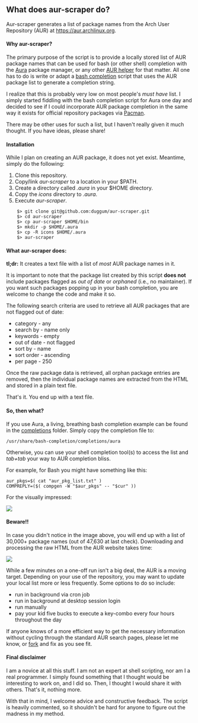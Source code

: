 ## What does aur-scraper do?

Aur-scraper generates a list of package names from the Arch User Repository (AUR) at https://aur.archlinux.org.

#### Why aur-scraper?

The primary purpose of the script is to provide a locally stored list of AUR package names that can be used for bash (or other shell) completion with the [Aura](https://github.com/fosskers/aura) package manager, or any other [AUR helper](https://wiki.archlinux.org/index.php/Aur_helpers) for that matter. All one has to do is write or adapt a [bash completion](http://bash-completion.alioth.debian.org/) script that uses the AUR package list to generate a completion string.

I realize that this is probably very low on most people's _must have_ list. I simply started fiddling with the bash completion script for Aura one day and decided to see if I could incorporate AUR package completion in the same way it exists for official repository packages via [Pacman](https://wiki.archlinux.org/index.php/Pacman).

There may be other uses for such a list, but I haven't really given it much thought. If you have ideas, please share!

#### Installation

While I plan on creating an AUR package, it does not yet exist. Meantime, simply do the following:

1. Clone this repository.
2. Copy/link _aur-scraper_ to a location in your $PATH.
3. Create a directory called _.aura_ in your $HOME directory.
4. Copy the _icons_ directory to _.aura_.
5. Execute _aur-scraper_.

```
    $> git clone git@github.com:duggum/aur-scraper.git
    $> cd aur-scraper
    $> cp aur-scraper $HOME/bin
    $> mkdir -p $HOME/.aura
    $> cp -R icons $HOME/.aura
    $> aur-scraper
```

#### What aur-scraper does:

**tl;dr:** It creates a text file with a list of _most_ AUR package names in it.

It is important to note that the package list created by this script **does not** include packages flagged as _out of date_ or _orphaned_ (i.e., no maintainer). If you want such packages popping up in your bash completion, you are welcome to change the code and make it so.

The following search criteria are used to retrieve all AUR packages that are not flagged out of date:

* category -    any
* search by -   name only
* keywords -    empty
* out of date - not flagged
* sort by -     name
* sort order -  ascending
* per page -    250

Once the raw package data is retrieved, all orphan package entries are removed, then the individual package names are extracted from the HTML and stored in a plain text file.

That's it. You end up with a text file.

#### So, then what?

If you use Aura, a living, breathing bash completion example can be found in the [completions](https://github.com/duggum/aur-scraper/tree/master/completions) folder. Simply copy the completion file to:

    /usr/share/bash-completion/completions/aura

Otherwise, you can use your shell completion tool(s) to access the list and _tab+tab_ your way to AUR completion bliss.

For example, for Bash you might have something like this:

    aur_pkgs=$( cat "aur_pkg_list.txt" )
    COMPREPLY=($( compgen -W "$aur_pkgs" -- "$cur" ))

For the visually impressed:

![](https://www.copy.com/TLqStMfpML4w)

#### Beware!!

In case you didn't notice in the image above, you will end up with a list of 30,000+ package names (out of 47,630 at last check). Downloading and processing the raw HTML from the AUR website takes time:

![](https://copy.com/wLSRNLqxK78V)

While a few minutes on a one-off run isn't a big deal, the AUR is a moving target. Depending on your use of the repository, you may want to update your local list more or less frequently. Some options to do so include:

* run in background via cron job
* run in background at desktop session login
* run manually
* pay your kid five bucks to execute a key-combo every four hours throughout the day

If anyone knows of a more efficient way to get the necessary information without cycling through the standard AUR search pages, please let me know, or [fork](https://help.github.com/articles/fork-a-repo) and fix as you see fit.

#### Final disclaimer

I am a novice at all this stuff. I am not an expert at shell scripting, nor am I a real programmer. I simply found something that I thought would be interesting to work on, and I did so. Then, I thought I would share it with others. That's it, nothing more.

With that in mind, I welcome advice and constructive feedback. The script is heavily commented, so it shouldn't be hard for anyone to figure out the madness in my method.
